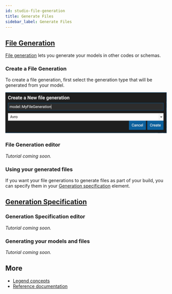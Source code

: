 ```yaml
---
id: studio-file-generation
title: Generate Files
sidebar_label: Generate Files
---
```


## [File Generation](../concepts/legend-concepts.md/#file-generation)

[File generation](../concepts/legend-concepts.md/#file-generation) lets you generate your models in other codes or schemas.

### Create a File Generation

To create a file generation, first select the generation type that will be generated from your model.

![file generation1](../assets/file_generation.jpg)

### File Generation editor

_Tutorial coming soon._

### Using your generated files

If you want your file generations to generate files as part of your build, you can specify them in your [Generation specification](../concepts/legend-concepts.md/#generation-specification) element.

## [Generation Specification](../concepts/legend-concepts.md/#generation-specification)

### Generation Specification editor

_Tutorial coming soon._

### Generating your models and files

_Tutorial coming soon._

## More
- [Legend concepts](../concepts/legend-concepts)
- [Reference documentation](../reference/)